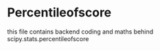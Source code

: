 # Percentileofscore
this file contains backend coding and maths behind scipy.stats.percentileofscore
